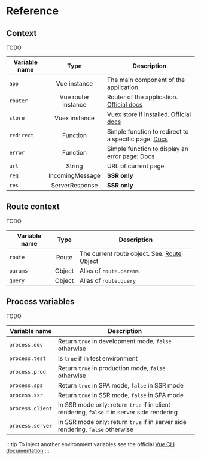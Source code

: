 # Reference

## Context

TODO

| Variable name |        Type         | Description                                                                              |
| ------------- | :-----------------: | ---------------------------------------------------------------------------------------- |
| `app`         |    Vue instance     | The main component of the application                                                    |
| `router`      | Vue router instance | Router of the application. [Official docs](https://router.vuejs.org/api)                 |
| `store`       |    Vuex instance    | Vuex store if installed. [Official docs](https://vuex.vuejs.org/api)                     |
| `redirect`    |      Function       | Simple function to redirect to a specific page. [Docs](/reference/helpers.html#redirect) |
| `error`       |      Function       | Simple function to display an error page: [Docs](/reference/helpers.html#throw-an-error) |
| `url`         |       String        | URL of current page.                                                                     |
| `req`         |   IncomingMessage   | **SSR only**                                                                             |
| `res`         |   ServerResponse    | **SSR only**                                                                             |

## Route context

TODO

| Variable name |  Type  | Description                                                                                      |
| ------------- | :----: | ------------------------------------------------------------------------------------------------ |
| `route`       | Route  | The current route object. See: [Route Object](https://router.vuejs.org/en/api/route-object.html) |
| `params`      | Object | Alias of `route.params`                                                                          |
| `query`       | Object | Alias of `route.query`                                                                           |

## Process variables

TODO

| Variable name    | Description                                                                                 |
| ---------------- | ------------------------------------------------------------------------------------------- |
| `process.dev`    | Return `true` in development mode, `false` otherwise                                        |
| `process.test`   | Is `true` if in test environment                                                            |
| `process.prod`   | Return `true` in production mode, `false` otherwise                                         |
| `process.spa`    | Return `true` in SPA mode, `false` in SSR mode                                              |
| `process.ssr`    | Return `true` in SSR mode, `false` in SPA mode                                              |
| `process.client` | In SSR mode only: return `true` if in client rendering, `false` if in server side rendering |
| `process.server` | In SSR mode only: return `true` if in server side rendering, `false` otherwise              |

:::tip
To inject another environment variables see the official [Vue CLI documentation](https://cli.vuejs.org/guide/mode-and-env.html)
:::
